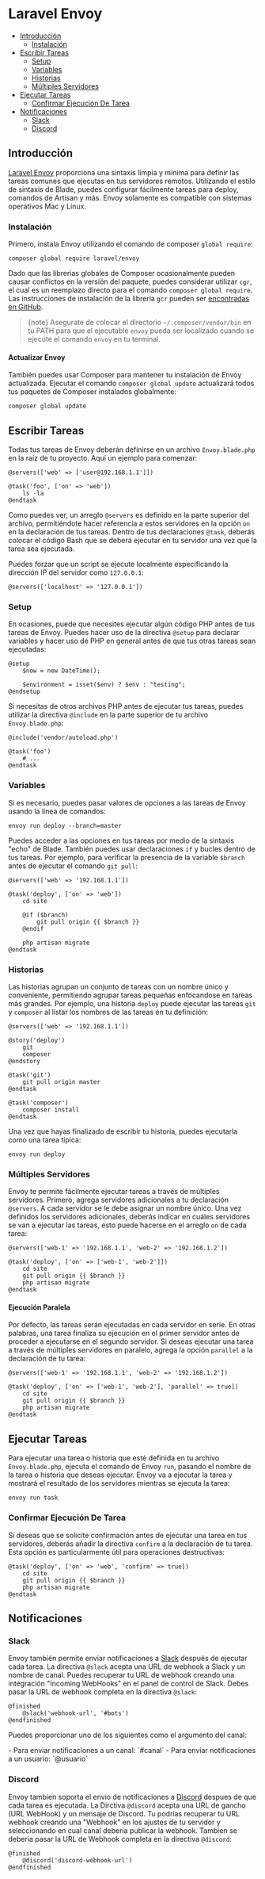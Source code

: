 # Laravel Envoy

- [Introducción](#introduction)
    - [Instalación](#installation)
- [Escribir Tareas](#writing-tasks)
    - [Setup](#setup)
    - [Variables](#variables)
    - [Historias](#stories)
    - [Múltiples Servidores](#multiple-servers)
- [Ejecutar Tareas](#running-tasks)
    - [Confirmar Ejecución De Tarea](#confirming-task-execution)
- [Notificaciones](#notifications)
    - [Slack](#slack)
    - [Discord](#discord)

<a name="introduction"></a>
## Introducción

[Laravel Envoy](https://github.com/laravel/envoy) proporciona una sintaxis limpia y mínima para definir las tareas comunes que ejecutas en tus servidores remotos. Utilizando el estilo de sintaxis de Blade, puedes configurar fácilmente tareas para deploy, comandos de Artisan y más. Envoy solamente es compatible con sistemas operativos Mac y Linux.

<a name="installation"></a>
### Instalación

Primero, instala Envoy utilizando el comando de composer `global require`:

    composer global require laravel/envoy

Dado que las librerías globales de Composer ocasionalmente pueden causar conflictos en la versión del paquete, puedes considerar utilizar `cgr`, el cual es un reemplazo directo para el comando `composer global require`. Las instrucciones de instalación de la librería `gcr` pueden ser [encontradas en GitHub](https://github.com/consolidation-org/cgr).

> {note} Asegurate de colocar el directorio `~/.composer/vendor/bin` en tu PATH para que el ejecutable `envoy` pueda ser localizado cuando se ejecute el comando `envoy` en tu terminal.

#### Actualizar Envoy

También puedes usar Composer para mantener tu instalación de Envoy actualizada. Ejecutar el comando `composer global update` actualizará todos tus paquetes de Composer instalados globalmente:

    composer global update

<a name="writing-tasks"></a>
## Escribir Tareas

Todas tus tareas de Envoy deberán definirse en un archivo `Envoy.blade.php` en la raíz de tu proyecto. Aquí un ejemplo para comenzar:

    @servers(['web' => ['user@192.168.1.1']])

    @task('foo', ['on' => 'web'])
        ls -la
    @endtask

Como puedes ver, un arreglo `@servers` es definido en la parte superior del archivo, permitiéndote hacer referencia a estos servidores en la opción `on` en la declaración de tus tareas. Dentro de tus declaraciones `@task`, deberás colocar el código Bash que se deberá ejecutar en tu servidor una vez que la tarea sea ejecutada.

Puedes forzar que un script se ejecute localmente especificando la dirección IP del servidor como `127.0.0.1`:

    @servers(['localhost' => '127.0.0.1'])

<a name="setup"></a>
### Setup

En ocasiones, puede que necesites ejecutar algún código PHP antes de tus tareas de Envoy. Puedes hacer uso de la directiva `@setup` para declarar variables y hacer uso de PHP en general antes de que tus otras tareas sean ejecutadas:

    @setup
        $now = new DateTime();

        $environment = isset($env) ? $env : "testing";
    @endsetup

Si necesitas de otros archivos PHP antes de ejecutar tus tareas, puedes utilizar la directiva `@include` en la parte superior de tu archivo `Envoy.blade.php`:

    @include('vendor/autoload.php')

    @task('foo')
        # ...
    @endtask

<a name="variables"></a>
### Variables

Si es necesario, puedes pasar valores de opciones a las tareas de Envoy usando la línea de comandos:

    envoy run deploy --branch=master

Puedes acceder a las opciones en tus tareas por medio de la sintaxis "echo" de Blade. También puedes usar declaraciones `if` y bucles dentro de tus tareas. Por ejemplo, para verificar la presencia de la variable `$branch` antes de ejecutar el comando `git pull`:

    @servers(['web' => '192.168.1.1'])

    @task('deploy', ['on' => 'web'])
        cd site

        @if ($branch)
            git pull origin {{ $branch }}
        @endif

        php artisan migrate
    @endtask

<a name="stories"></a>
### Historias

Las historias agrupan un conjunto de tareas con un nombre único y conveniente, permitiendo agrupar tareas pequeñas enfocandose en tareas más grandes. Por ejemplo, una historia `deploy` puede ejecutar las tareas `git` y `composer` al listar los nombres de las tareas en tu definición:

    @servers(['web' => '192.168.1.1'])

    @story('deploy')
        git
        composer
    @endstory

    @task('git')
        git pull origin master
    @endtask

    @task('composer')
        composer install
    @endtask

Una vez que hayas finalizado de escribir tu historia, puedes ejecutarla como una tarea típica:

    envoy run deploy

<a name="multiple-servers"></a>
### Múltiples Servidores

Envoy te permite fácilmente ejecutar tareas a través de múltiples servidores. Primero, agrega servidores adicionales a tu declaración `@servers`. A cada servidor se le debe asignar un nombre único. Una vez definidos los servidores adicionales, deberás indicar en cuáles servidores se van a ejecutar las tareas, esto puede hacerse en el arreglo `on` de cada tarea:

    @servers(['web-1' => '192.168.1.1', 'web-2' => '192.168.1.2'])

    @task('deploy', ['on' => ['web-1', 'web-2']])
        cd site
        git pull origin {{ $branch }}
        php artisan migrate
    @endtask

#### Ejecución Paralela

Por defecto, las tareas serán ejecutadas en cada servidor en serie. En otras palabras, una tarea finaliza su ejecución en el primer servidor antes de proceder a ejecutarse en el segundo servidor. Si deseas ejecutar una tarea a través de múltiples servidores en paralelo, agrega la opción `parallel` a la declaración de tu tarea:

    @servers(['web-1' => '192.168.1.1', 'web-2' => '192.168.1.2'])

    @task('deploy', ['on' => ['web-1', 'web-2'], 'parallel' => true])
        cd site
        git pull origin {{ $branch }}
        php artisan migrate
    @endtask

<a name="running-tasks"></a>
## Ejecutar Tareas

Para ejecutar una tarea o historia que esté definida en tu archivo `Envoy.blade.php`, ejecuta el comando de Envoy `run`, pasando el nombre de la tarea o historia que deseas ejecutar. Envoy va a ejecutar la tarea y mostrará el resultado de los servidores mientras se ejecuta la tarea:

    envoy run task

<a name="confirming-task-execution"></a>
### Confirmar Ejecución De Tarea

Si deseas que se solicite confirmación antes de ejecutar una tarea en tus servidores, deberás añadir la directiva `confirm` a la declaración de tu tarea. Esta opción es particularmente útil para operaciones destructivas:

    @task('deploy', ['on' => 'web', 'confirm' => true])
        cd site
        git pull origin {{ $branch }}
        php artisan migrate
    @endtask

<a name="notifications"></a>
## Notificaciones

<a name="slack"></a>
### Slack

Envoy también permite enviar notificaciones a [Slack](https://slack.com) después de ejecutar cada tarea. La directiva `@slack` acepta una URL de webhook a Slack y un nombre de canal. Puedes recuperar tu URL de webhook creando una integración "Incoming WebHooks" en el panel de control de Slack. Debes pasar la URL de webhook completa en la directiva `@slack`:

    @finished
        @slack('webhook-url', '#bots')
    @endfinished

Puedes proporcionar uno de los siguientes como el argumento del canal:

<div class="content-list" markdown="1">
- Para enviar notificaciones a un canal: `#canal`
- Para enviar notificaciones a un usuario: `@usuario`
</div>

<a name="discord"></a>
### Discord

Envoy tambien soporta el envio de notificaciones a [Discord](https://discord.com) despues de que cada tarea es ejecutada. La Dirctiva `@discord` acepta una URL de gancho (URL WebHook) y un mensaje de Discord. Tu podrias recuperar tu URL webhook creando una "Webhook" en los ajustes de tu servidor y seleccionando en cual canal deberia publicar la webhook. Tambien se deberia pasar la URL de Webhook completa en la directiva `@discord`:  

    @finished
        @discord('discord-webhook-url')
    @endfinished

